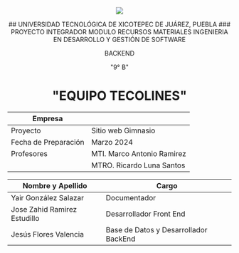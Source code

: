 <p align="center">
   <img src="https://github.com/user-attachments/assets/727a3325-10e5-4ff1-9238-ed69534fb5e2">
</p>


<div align="center">  
## UNIVERSIDAD TECNOLÓGICA DE XICOTEPEC DE JUÁREZ, PUEBLA
### PROYECTO INTEGRADOR MODULO RECURSOS MATERIALES
INGENIERIA EN DESARROLLO Y GESTIÓN DE SOFTWARE 

BACKEND

"9° B"

# "EQUIPO TECOLINES"

| Empresa          |                                |
| ----------------|-------------------------------------|
| Proyecto        | Sitio web Gimnasio                 |
| Fecha de Preparación | Marzo 2024                     |
| Profesores      | MTI. Marco Antonio Ramirez         |
|                 | MTRO. Ricardo Luna Santos         |

| Nombre y Apellido           | Cargo                            |
| --------------------------- | -------------------------------- |
| Yair González Salazar | Documentador                   |
| Jose Zahid Ramirez Estudillo            | Desarrollador Front End |
| Jesús Flores Valencia | Base de Datos y Desarrollador BackEnd |
</div>
